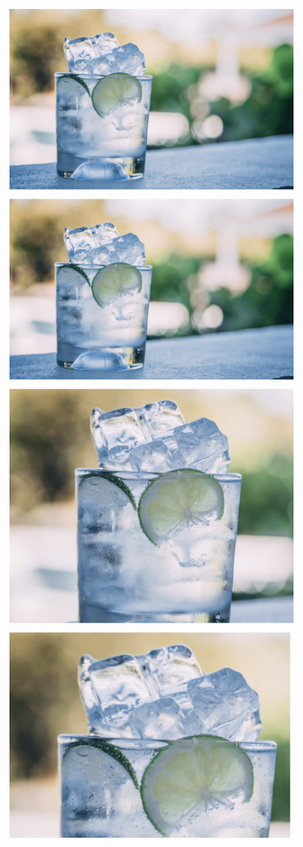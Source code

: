 
![](../images/2022-12-7-1670375380791.png)


![](../images/2022-12-7-1670375694819.png)

![](../images/2022-12-7-1670375855161.png)

![](../images/2022-12-7-1670375945956.png)